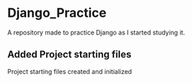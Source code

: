 # Django_Practice

A repository made to practice Django as I started studying it.

## Added Project starting files

Project starting files created and initialized
